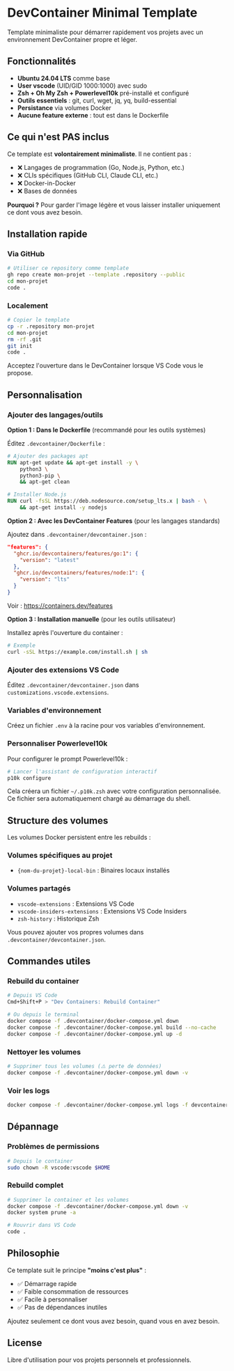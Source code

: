 # DevContainer Minimal Template

Template minimaliste pour démarrer rapidement vos projets avec un environnement DevContainer propre et léger.

## Fonctionnalités

- **Ubuntu 24.04 LTS** comme base
- **User vscode** (UID/GID 1000:1000) avec sudo
- **Zsh + Oh My Zsh + Powerlevel10k** pré-installé et configuré
- **Outils essentiels** : git, curl, wget, jq, yq, build-essential
- **Persistance** via volumes Docker
- **Aucune feature externe** : tout est dans le Dockerfile

## Ce qui n'est PAS inclus

Ce template est **volontairement minimaliste**. Il ne contient pas :

- ❌ Langages de programmation (Go, Node.js, Python, etc.)
- ❌ CLIs spécifiques (GitHub CLI, Claude CLI, etc.)
- ❌ Docker-in-Docker
- ❌ Bases de données

**Pourquoi ?** Pour garder l'image légère et vous laisser installer uniquement ce dont vous avez besoin.

## Installation rapide

### Via GitHub

```bash
# Utiliser ce repository comme template
gh repo create mon-projet --template .repository --public
cd mon-projet
code .
```

### Localement

```bash
# Copier le template
cp -r .repository mon-projet
cd mon-projet
rm -rf .git
git init
code .
```

Acceptez l'ouverture dans le DevContainer lorsque VS Code vous le propose.

## Personnalisation

### Ajouter des langages/outils

**Option 1 : Dans le Dockerfile** (recommandé pour les outils systèmes)

Éditez `.devcontainer/Dockerfile` :

```dockerfile
# Ajouter des packages apt
RUN apt-get update && apt-get install -y \
    python3 \
    python3-pip \
    && apt-get clean

# Installer Node.js
RUN curl -fsSL https://deb.nodesource.com/setup_lts.x | bash - \
    && apt-get install -y nodejs
```

**Option 2 : Avec les DevContainer Features** (pour les langages standards)

Ajoutez dans `.devcontainer/devcontainer.json` :

```json
"features": {
  "ghcr.io/devcontainers/features/go:1": {
    "version": "latest"
  },
  "ghcr.io/devcontainers/features/node:1": {
    "version": "lts"
  }
}
```

Voir : <https://containers.dev/features>

**Option 3 : Installation manuelle** (pour les outils utilisateur)

Installez après l'ouverture du container :

```bash
# Exemple
curl -sSL https://example.com/install.sh | sh
```

### Ajouter des extensions VS Code

Éditez `.devcontainer/devcontainer.json` dans `customizations.vscode.extensions`.

### Variables d'environnement

Créez un fichier `.env` à la racine pour vos variables d'environnement.

### Personnaliser Powerlevel10k

Pour configurer le prompt Powerlevel10k :

```bash
# Lancer l'assistant de configuration interactif
p10k configure
```

Cela créera un fichier `~/.p10k.zsh` avec votre configuration personnalisée. Ce fichier sera automatiquement chargé au démarrage du shell.

## Structure des volumes

Les volumes Docker persistent entre les rebuilds :

### Volumes spécifiques au projet

- `{nom-du-projet}-local-bin` : Binaires locaux installés

### Volumes partagés

- `vscode-extensions` : Extensions VS Code
- `vscode-insiders-extensions` : Extensions VS Code Insiders
- `zsh-history` : Historique Zsh

Vous pouvez ajouter vos propres volumes dans `.devcontainer/devcontainer.json`.

## Commandes utiles

### Rebuild du container

```bash
# Depuis VS Code
Cmd+Shift+P > "Dev Containers: Rebuild Container"

# Ou depuis le terminal
docker compose -f .devcontainer/docker-compose.yml down
docker compose -f .devcontainer/docker-compose.yml build --no-cache
docker compose -f .devcontainer/docker-compose.yml up -d
```

### Nettoyer les volumes

```bash
# Supprimer tous les volumes (⚠️ perte de données)
docker compose -f .devcontainer/docker-compose.yml down -v
```

### Voir les logs

```bash
docker compose -f .devcontainer/docker-compose.yml logs -f devcontainer
```

## Dépannage

### Problèmes de permissions

```bash
# Depuis le container
sudo chown -R vscode:vscode $HOME
```

### Rebuild complet

```bash
# Supprimer le container et les volumes
docker compose -f .devcontainer/docker-compose.yml down -v
docker system prune -a

# Rouvrir dans VS Code
code .
```

## Philosophie

Ce template suit le principe **"moins c'est plus"** :

- ✅ Démarrage rapide
- ✅ Faible consommation de ressources
- ✅ Facile à personnaliser
- ✅ Pas de dépendances inutiles

Ajoutez seulement ce dont vous avez besoin, quand vous en avez besoin.

## License

Libre d'utilisation pour vos projets personnels et professionnels.
